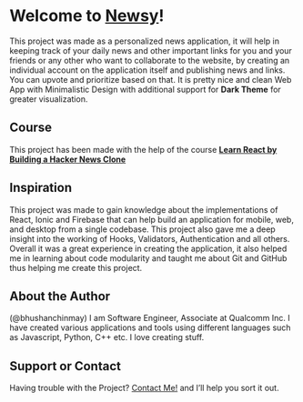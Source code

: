 # Welcome to [Newsy](https://newsy-606eb.web.app/)!

This project was made as a personalized news application, it will help in keeping track of your daily news and other important links for you and your friends or any other who want to collaborate to the website, by creating an individual account on the application itself and publishing news and links. You can upvote and prioritize based on that. It is pretty nice and clean Web App with Minimalistic Design with additional support for **Dark Theme** for greater visualization.

## Course

This project has been made with the help of the course **[Learn React by Building a Hacker News Clone](https://www.solidsail.com/courses/hacker-news/)**

## Inspiration

This project was made to gain knowledge about the implementations of React, Ionic and Firebase that can help build an application for mobile, web, and desktop from a single codebase. This project also gave me a deep insight into the working of Hooks, Validators, Authentication and all others. Overall it was a great experience in creating the application, it also helped me in learning about code modularity and taught me about Git and GitHub thus helping me create this project.

## About the Author

(@bhushanchinmay)
I am Software Engineer, Associate at Qualcomm Inc. I have created various applications and tools using different languages such as Javascript, Python, C++ etc. I love creating stuff.

## Support or Contact

Having trouble with the Project? [Contact Me!](mailto:bhushan.chinmay@gmail.com) and I’ll help you sort it out.
